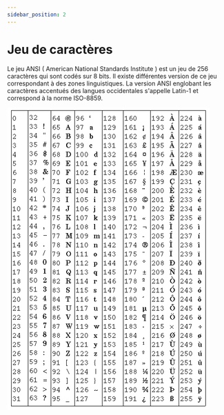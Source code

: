 ```yaml
---
sidebar_position: 2
---
```


# Jeu de caractères

Le jeu ANSI ( American National Standards Institute ) est un jeu de 256 caractères qui sont codés sur 8 bits. Il existe différentes version de ce jeu correspondant à des zones linguistiques. La version ANSI englobant les caractères accentués des langues occidentales s'appelle Latin-1 et correspond à la norme ISO-8859.

![Jeu de caractères](./_01-jeu-de-caracteres/Jeu%20de%20caracteres.gif)
